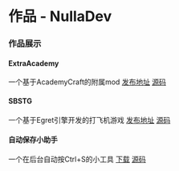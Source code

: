 # 作品 - NullaDev
### 作品展示
#### ExtraAcademy
一个基于AcademyCraft的附属mod
[发布地址](https://www.mcbbs.net/forum.php?mod=viewthread&tid=925975)	[源码](https://github.com/NullaDev/ExtraAcC-1.12.2-)

#### SBSTG
一个基于Egret引擎开发的打飞机游戏
[发布地址](https://www.taptap.com/app/176782)	[源码](https://github.com/NullaDev/SBSTG)
#### 自动保存小助手
一个在后台自动按Ctrl+S的小工具
[下载](res/%E8%87%AA%E5%8A%A8%E4%BF%9D%E5%AD%98%E5%B0%8F%E5%8A%A9%E6%89%8B.jar)	[源码](https://github.com/NullaDev/AutoSaveBot)